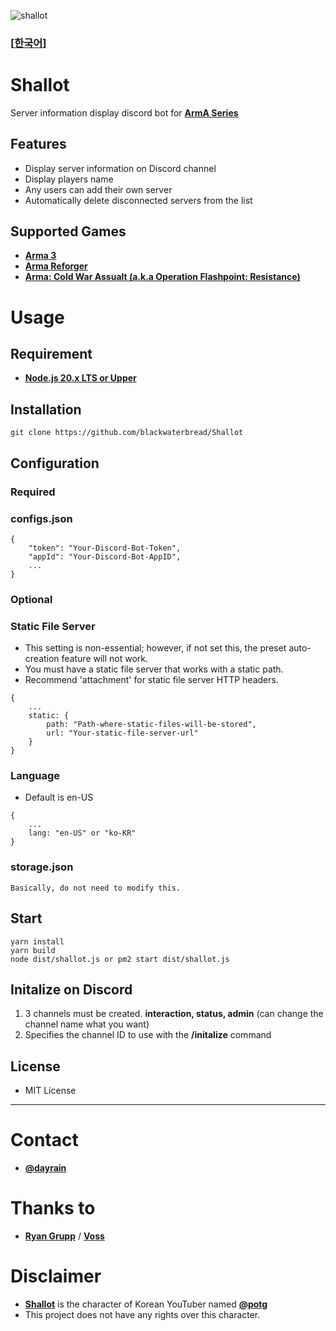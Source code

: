 ![shallot](https://github.com/blackwaterbread/poro/assets/40688555/7193cd47-7510-4b9f-812c-b0f98d4d66a2)

### [[**한국어**]](https://github.com/blackwaterbread/Shallot/blob/master/README.ko.md)

# Shallot
Server information display discord bot for [**ArmA Series**](https://en.wikipedia.org/wiki/Arma_(series))

## Features
* Display server information on Discord channel
* Display players name
* Any users can add their own server
* Automatically delete disconnected servers from the list

## Supported Games
* [**Arma 3**](https://store.steampowered.com/app/107410/Arma_3/)
* [**Arma Reforger**](https://store.steampowered.com/app/1874880/Arma_Reforger/)
* [**Arma: Cold War Assualt (a.k.a Operation Flashpoint: Resistance)**](https://store.steampowered.com/app/65790/ARMA_Cold_War_Assault/)

# Usage
## Requirement
* [**Node.js 20.x LTS or Upper**](https://nodejs.org)

## Installation
```
git clone https://github.com/blackwaterbread/Shallot
```

## Configuration
### Required
### configs.json
```
{
    "token": "Your-Discord-Bot-Token",
    "appId": "Your-Discord-Bot-AppID",
    ...
}
```

### Optional
### Static File Server
* This setting is non-essential; however, if not set this, the preset auto-creation feature will not work.
* You must have a static file server that works with a static path.
* Recommend 'attachment' for static file server HTTP headers.
```
{
    ...
    static: {
        path: "Path-where-static-files-will-be-stored",
        url: "Your-static-file-server-url"
    }
}
```

### Language
* Default is en-US
```
{
    ...
    lang: "en-US" or "ko-KR"
}
```

### storage.json
```
Basically, do not need to modify this.
```

## Start
```
yarn install
yarn build
node dist/shallot.js or pm2 start dist/shallot.js
```

## Initalize on Discord
1. 3 channels must be created. **interaction, status, admin** (can change the channel name what you want)
2. Specifies the channel ID to use with the **/initalize** command

## License
* MIT License

---

# Contact
* [**@dayrain**](https://discord.com/users/119027576692801536)

# Thanks to
* [**Ryan Grupp**](https://code.clearbackblast.com/Theowningone) / [**Voss**](https://code.clearbackblast.com/Theowningone/voss)

# Disclaimer
* [**Shallot**](https://namu.wiki/w/%EC%83%AC%EB%A1%AF(%ED%8C%A5%EC%A5%90%20%EC%8B%9C%EB%A6%AC%EC%A6%88)) is the character of Korean YouTuber named [**@potg**](https://www.youtube.com/channel/UCw4MwGSaNYbG0cKV02Kq6tw)
* This project does not have any rights over this character.